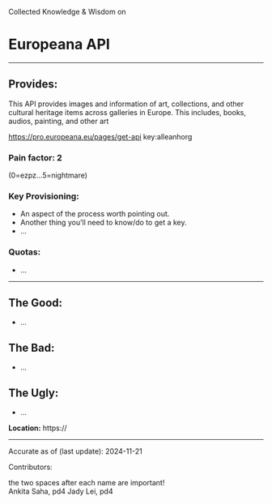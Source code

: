 Collected Knowledge & Wisdom on
# Europeana API
---
## Provides:
This API provides images and information of art, collections, and other cultural heritage items across galleries in Europe. This includes, books, audios, painting, and other art

https://pro.europeana.eu/pages/get-api
key:alleanhorg 

### Pain factor: 2
(0=ezpz...5=nightmare)


### Key Provisioning:     

- An aspect of the process worth pointing out.
- Another thing you’ll need to know/do to get a key.
- ...

### Quotas:
- ...

---

## The Good:
- ...
## The Bad:
- ...
## The Ugly:
- ...


**Location:** https://

---

Accurate as of (last update):    2024-11-21

Contributors:

the two spaces after each name are important!  
Ankita Saha, pd4 
Jady Lei, pd4

